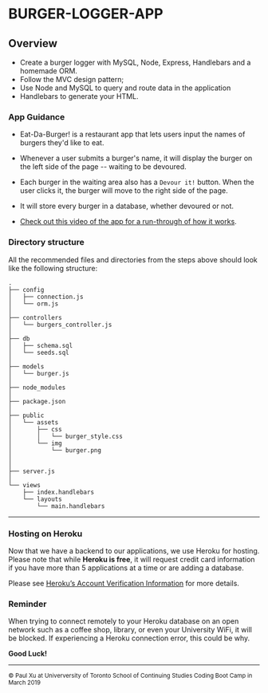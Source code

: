 # BURGER-LOGGER-APP

## Overview

* Create a burger logger with MySQL, Node, Express, Handlebars and a homemade ORM. 
* Follow the MVC design pattern; 
* Use Node and MySQL to query and route data in the application
* Handlebars to generate your HTML.

### App Guidance

* Eat-Da-Burger! is a restaurant app that lets users input the names of burgers they'd like to eat.

* Whenever a user submits a burger's name, it will display the burger on the left side of the page -- waiting to be devoured.

* Each burger in the waiting area also has a `Devour it!` button. When the user clicks it, the burger will move to the right side of the page.

* It will store every burger in a database, whether devoured or not.

* [Check out this video of the app for a run-through of how it works](https://youtu.be/msvdn95x9OM).

### Directory structure

All the recommended files and directories from the steps above should look like the following structure:

```
.
├── config
│   ├── connection.js
│   └── orm.js
│ 
├── controllers
│   └── burgers_controller.js
│
├── db
│   ├── schema.sql
│   └── seeds.sql
│
├── models
│   └── burger.js
│ 
├── node_modules
│ 
├── package.json
│
├── public
│   └── assets
│       ├── css
│       │   └── burger_style.css
│       └── img
│           └── burger.png
│   
│
├── server.js
│
└── views
    ├── index.handlebars
    └── layouts
        └── main.handlebars
```
- - -

### Hosting on Heroku

Now that we have a backend to our applications, we use Heroku for hosting. Please note that while **Heroku is free**, it will request credit card information if you have more than 5 applications at a time or are adding a database.

Please see [Heroku’s Account Verification Information](https://devcenter.heroku.com/articles/account-verification) for more details.

### Reminder

When trying to connect remotely to your Heroku database on an open network such as a coffee shop, library, or even your University WiFi, it will be blocked. If experiencing a Heroku connection error, this could be why.

**Good Luck!**
________________
<sub> &copy; Paul Xu at Univerversity of Toronto School of Continuing Studies Coding Boot Camp in March 2019 </sub>

